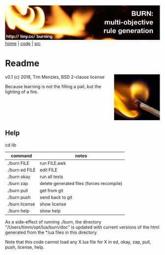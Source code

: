 <a href="http://git.io/burning"><img src="etc/img/burn.png"></a><br clear=all>
[home](http://tiny.cc/burning) | [code]() | [src]()

# Readme

<img align=right src="etc/img/burn-small.png">
v0.1 (c) 2018, Tim Menzies, BSD 2-clause license

Because learning is not the filling  a pail, but the lighting of a fire. 

<br clear=all>

## Help

cd lib

command| notes
------------ | -------------
./burn FILE   |     	run FILE.awk
./burn ed FILE |		edit FILE
./burn okay 	 |	run all tests
./burn zap 	|	delete generated files (forces recompile)
./burn pull	|	get from git
./burn push	|	send back to git
./burn license	|	show license
./burn help	|	show help

As a side-effect of running ./burn, the directory
"/Users/timm/opt/lua/burn/doc" is updated with current versions of the
html generated from the \*.lua files in this directory.

Note that this code cannot load any X.lua file for
X in ed, okay, zap, pull, push, license, help.
